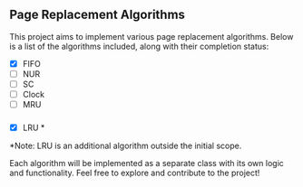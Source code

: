 ## Page Replacement Algorithms

This project aims to implement various page replacement algorithms. Below is a list of the algorithms included, along with their completion status:

- [x] FIFO
- [ ] NUR
- [ ] SC
- [ ] Clock
- [ ] MRU
###
- [x] LRU *

*Note: LRU is an additional algorithm outside the initial scope.

Each algorithm will be implemented as a separate class with its own logic and functionality. Feel free to explore and contribute to the project!
